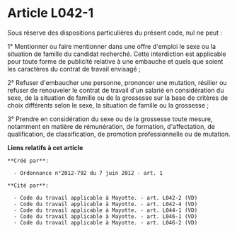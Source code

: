 # Article L042-1

Sous réserve des dispositions particulières du présent code, nul ne peut : 

1° Mentionner ou faire mentionner dans une offre d'emploi le sexe ou la situation de famille du candidat recherché. Cette
interdiction est applicable pour toute forme de publicité relative à une embauche et quels que soient les caractères du
contrat de travail envisagé ; 

2° Refuser d'embaucher une personne, prononcer une mutation, résilier ou refuser de renouveler le contrat de travail d'un
salarié en considération du sexe, de la situation de famille ou de la grossesse sur la base de critères de choix différents
selon le sexe, la situation de famille ou la grossesse ; 

3° Prendre en considération du sexe ou de la grossesse toute mesure, notamment en matière de rémunération, de formation,
d'affectation, de qualification, de classification, de promotion professionnelle ou de mutation.

**Liens relatifs à cet article**

	**Créé par**:

	  - Ordonnance n°2012-792 du 7 juin 2012 - art. 1

	**Cité par**:

	  - Code du travail applicable à Mayotte. - art. L042-2 (VD)
	  - Code du travail applicable à Mayotte. - art. L042-4 (VD)
	  - Code du travail applicable à Mayotte. - art. L044-1 (VD)
	  - Code du travail applicable à Mayotte. - art. L046-1 (VD)
	  - Code du travail applicable à Mayotte. - art. L046-2 (VD)
